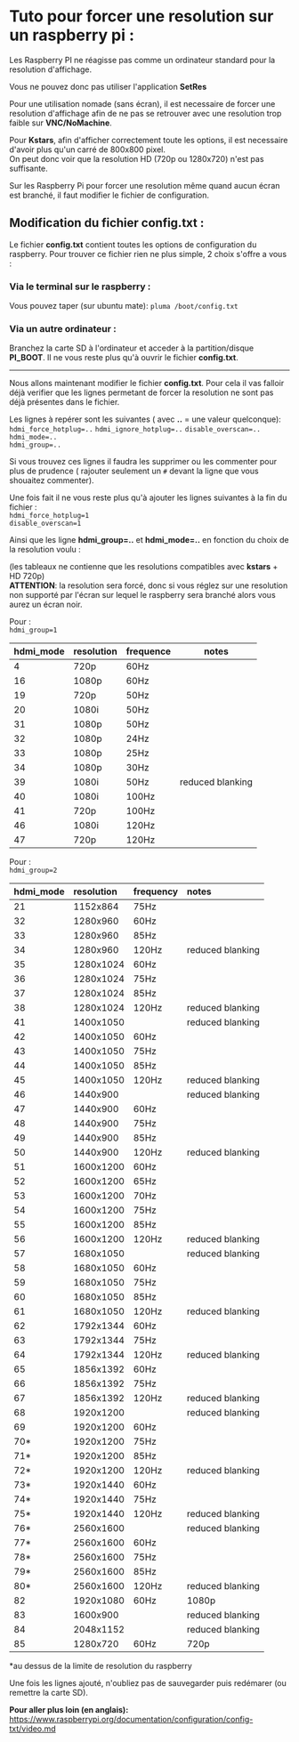 # Tuto pour forcer une resolution sur un raspberry pi :

Les Raspberry PI ne réagisse pas comme un ordinateur standard pour la resolution 
d'affichage.

Vous ne pouvez donc pas utiliser l'application **SetRes**

Pour une utilisation nomade (sans écran), il est necessaire de forcer 
une resolution d'affichage afin de ne pas se retrouver avec une resolution trop 
faible sur **VNC/NoMachine**.  

Pour **Kstars**, afin d'afficher correctement toute les options, il est necessaire 
d'avoir plus qu'un carré de 800x800 pixel.  
On peut donc voir que la resolution HD (720p ou 1280x720) n'est pas suffisante.

Sur les Raspberry Pi pour forcer une resolution même quand aucun écran est branché, 
il faut modifier le fichier de configuration.

## Modification du fichier config.txt :

Le fichier **config.txt** contient toutes les options de configuration du raspberry.
Pour trouver ce fichier rien ne plus simple, 2 choix s'offre a vous :

### Via le terminal sur le raspberry :

Vous pouvez taper (sur ubuntu mate): `pluma /boot/config.txt`

### Via un autre ordinateur :

Branchez la carte SD à l'ordinateur et acceder à la partition/disque **PI_BOOT**.
Il ne vous reste plus qu'à ouvrir le fichier **config.txt**.

-----------------------

Nous allons maintenant modifier le fichier **config.txt**. 
Pour cela il vas falloir déjà verifier que les lignes permetant de forcer 
la resolution ne sont pas déjà présentes dans le fichier.

Les lignes à repérer sont les suivantes ( avec **..** = une valeur quelconque):   
`hdmi_force_hotplug=..`
`hdmi_ignore_hotplug=..`
`disable_overscan=..`   
`hdmi_mode=..`   
`hdmi_group=..`   
   
Si vous trouvez ces lignes il faudra les supprimer ou les commenter pour plus de 
prudence ( rajouter seulement un `#` devant la ligne que vous shouaitez commenter).

Une fois fait il ne vous reste plus qu'à ajouter les lignes suivantes à la fin du fichier :     
`hdmi_force_hotplug=1`   
`disable_overscan=1`   

Ainsi que les ligne **hdmi_group=..** et **hdmi_mode=..** en fonction du choix de la resolution voulu : 

(les tableaux ne contienne que les resolutions compatibles avec **kstars** + HD 720p)   
**ATTENTION**: la resolution sera forcé, donc si vous réglez sur une resolution 
non supporté par l'écran sur lequel le raspberry sera branché alors vous aurez un écran noir. 

Pour :   
`hdmi_group=1`   
 
| hdmi_mode 	| resolution 	| frequence 	| notes              |   
|-----------|---------------|-----------|-------------------|    
|4      	|720p       	|60Hz 	    |                   |   
|16     	|1080p      	|60Hz    	|                   |   
|19     	|720p 	        |50Hz   	|                   |    
|20     	|1080i      	|50Hz   	|                   |   
|31     	|1080p      	|50Hz    	|                   |   
|32     	|1080p      	|24Hz   	|                   |   
|33     	|1080p      	|25Hz   	|                   |   
|34     	|1080p      	|30Hz   	|                   |   
|39     	|1080i      	|50Hz    	|reduced blanking   |   
|40     	|1080i      	|100Hz   	|                   |   
|41     	|720p       	|100Hz 	    |                   |   
|46     	|1080i      	|120Hz  	|                   |   
|47     	|720p       	|120Hz  	|                   |
   
Pour :   
`hdmi_group=2`   

|hdmi_mode 	|resolution 	|frequency 	|notes	            |   
|:-----------|:---------------|:-----------|:-------------------|    
|21 	    |1152x864 	    |75Hz 	    |                   |  
|32     	|1280x960    	|60Hz   	|                   |  
|33     	|1280x960   	|85Hz   	|                   |  
|34     	|1280x960   	|120Hz  	|reduced blanking   |  
|35     	|1280x1024   	|60Hz   	|                   |  
|36     	|1280x1024 	    |75Hz       |                   |  
|37     	|1280x1024  	|85Hz       |                   |  	
|38     	|1280x1024  	|120Hz  	|reduced blanking   |  
|41     	|1400x1050  	|	        |reduced blanking   |  
|42     	|1400x1050  	|60Hz       |                   |  	
|43     	|1400x1050  	|75Hz   	|                   |  
|44     	|1400x1050  	|85Hz   	|                   |  
|45     	|1400x1050  	|120Hz   	|reduced blanking   |  
|46     	|1440x900   	|       	|reduced blanking   |  
|47     	|1440x900   	|60Hz       |                   |  	
|48     	|1440x900   	|75Hz   	|                   |  
|49     	|1440x900   	|85Hz   	|                   |  
|50     	|1440x900   	|120Hz  	|reduced blanking   |  
|51     	|1600x1200   	|60Hz       |                   |	  
|52      	|1600x1200  	|65Hz   	|                   |  
|53     	|1600x1200  	|70Hz    	|                   |  
|54     	|1600x1200  	|75Hz   	|                   |   
|55     	|1600x1200  	|85Hz   	|                   |  
|56     	|1600x1200  	|120Hz   	|reduced blanking   |  
|57     	|1680x1050      |	    	|reduced blanking   |  
|58     	|1680x1050  	|60Hz   	|                   |  
|59     	|1680x1050  	|75Hz   	|                   |  
|60     	|1680x1050  	|85Hz    	|                   |  
|61     	|1680x1050  	|120Hz   	|reduced blanking   |  
|62     	|1792x1344  	|60Hz   	|                   |  
|63     	|1792x1344  	|75Hz   	|                   |  
|64     	|1792x1344  	|120Hz   	|reduced blanking   |  
|65     	|1856x1392  	|60Hz   	|                   |  
|66     	|1856x1392  	|75Hz   	|                   |  
|67     	|1856x1392  	|120Hz   	|reduced blanking   |  
|68      	|1920x1200      |	     	|reduced blanking   |  
|69     	|1920x1200  	|60Hz   	|                   |  
|70*     	|1920x1200  	|75Hz   	|                   |  
|71*    	|1920x1200  	|85Hz   	|                   |  
|72*    	|1920x1200  	|120Hz  	|reduced blanking   |  
|73*    	|1920x1440  	|60Hz   	|                   |  
|74*    	|1920x1440  	|75Hz   	|                   |  
|75*    	|1920x1440  	|120Hz   	|reduced blanking   |  
|76*    	|2560x1600      |	    	|reduced blanking   |  
|77*    	|2560x1600  	|60Hz   	|                   |  
|78*    	|2560x1600  	|75Hz    	|                   |  
|79*    	|2560x1600  	|85Hz   	|                   |  
|80*    	|2560x1600  	|120Hz   	|reduced blanking   |  
|82     	|1920x1080  	|60Hz   	|1080p              |  
|83     	|1600x900   	|       	|reduced blanking   |  
|84     	|2048x1152  	|	        |reduced blanking   |  
|85     	|1280x720   	|60Hz   	|720p               |  
    
*au dessus de la limite de resolution du raspberry

Une fois les lignes ajouté, n'oubliez pas de sauvegarder puis redémarer (ou remettre la carte SD).

**Pour aller plus loin (en anglais):** https://www.raspberrypi.org/documentation/configuration/config-txt/video.md
